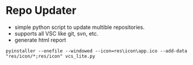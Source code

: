 # Repo Updater

* simple python script to update multible repositories.
* supports all VSC like git, svn, etc.
* generate html report

```
pyinstaller --onefile --windowed --icon=res\icon\app.ico --add-data "res/icon/*;res/icon" vcs_lite.py
```